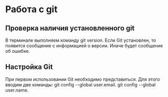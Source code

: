 # Работа с git
## Проверка наличия установленного git
В терминале выполняем команду git version. Если Git установлен, то появится сообщение с информацией о версии. Иначе будет сообщение об ошибке.
## Настройка Git
При первом использовании Git необходимо представиться. Для этого вводим две команды: git config --global user.email. 
git config --global user.name. 